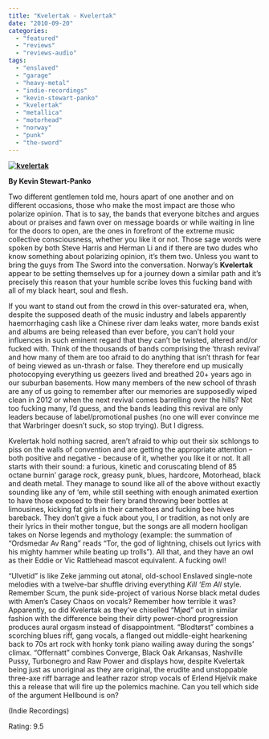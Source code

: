 ```yaml
---
title: "Kvelertak - Kvelertak"
date: "2010-09-20"
categories: 
  - "featured"
  - "reviews"
  - "reviews-audio"
tags: 
  - "enslaved"
  - "garage"
  - "heavy-metal"
  - "indie-recordings"
  - "kevin-stewart-panko"
  - "kvelertak"
  - "metallica"
  - "motorhead"
  - "norway"
  - "punk"
  - "the-sword"
---
```


**[![](http://www.hellbound.ca/wp-content/uploads/2010/09/kvelertak.jpg "kvelertak")](http://www.hellbound.ca/wp-content/uploads/2010/09/kvelertak.jpg)**

**By Kevin Stewart-Panko**

Two different gentlemen told me, hours apart of one another and on different occasions, those who make the most impact are those who polarize opinion. That is to say, the bands that everyone bitches and argues about or praises and fawn over on message boards or while waiting in line for the doors to open, are the ones in forefront of the extreme music collective consciousness, whether you like it or not. Those sage words were spoken by both Steve Harris and Herman Li and if there are two dudes who know something about polarizing opinion, it’s them two. Unless you want to bring the guys from The Sword into the conversation. Norway’s **Kvelertak** appear to be setting themselves up for a journey down a similar path and it’s precisely this reason that your humble scribe loves this fucking band with all of my black heart, soul and flesh.

If you want to stand out from the crowd in this over-saturated era, when, despite the supposed death of the music industry and labels apparently haemorrhaging cash like a Chinese river dam leaks water, more bands exist and albums are being released than ever before, you can’t hold your influences in such eminent regard that they can’t be twisted, altered and/or fucked with. Think of the thousands of bands comprising the ‘thrash revival’ and how many of them are too afraid to do anything that isn’t thrash for fear of being viewed as un-thrash or false. They therefore end up musically photocopying everything us geezers lived and breathed 20+ years ago in our suburban basements. How many members of the new school of thrash are any of us going to remember after our memories are supposedly wiped clean in 2012 or when the next revival comes barrelling over the hills? Not too fucking many, I’d guess, and the bands leading this revival are only leaders because of label/promotional pushes (no one will ever convince me that Warbringer doesn’t suck, so stop trying). But I digress.

Kvelertak hold nothing sacred, aren’t afraid to whip out their six schlongs to piss on the walls of convention and are getting the appropriate attention – both positive and negative - because of it, whether you like it or not. It all starts with their sound: a furious, kinetic and coruscating blend of 85 octane burnin’ garage rock, greasy punk, blues, hardcore, Motorhead, black and death metal. They manage to sound like all of the above without exactly sounding like any of ‘em, while still seething with enough animated exertion to have those exposed to their fiery brand throwing beer bottles at limousines, kicking fat girls in their cameltoes and fucking bee hives bareback. They don’t give a fuck about you, I or tradition, as not only are their lyrics in their mother tongue, but the songs are all modern hooligan takes on Norse legends and mythology (example: the summation of “Ordsmedar Av Rang” reads “Tor, the god of lightning, chisels out lyrics with his mighty hammer while beating up trolls”). All that, and they have an owl as their Eddie or Vic Rattlehead mascot equivalent. A fucking owl!

“Ulvetid” is like Zeke jamming out atonal, old-school Enslaved single-note melodies with a twelve-bar shuffle driving everything _Kill ‘Em All_ style. Remember Scum, the punk side-project of various Norse black metal dudes with Amen’s Casey Chaos on vocals? Remember how terrible it was? Apparently, so did Kvelertak as they’ve chiselled “Mjød” out in similar fashion with the difference being their dirty power-chord progression produces aural orgasm instead of disappointment. “Blodtørst” combines a scorching blues riff, gang vocals, a flanged out middle-eight hearkening back to 70s art rock with honky tonk piano wailing away during the songs’ climax. “Offernatt” combines Converge, Black Oak Arkansas, Nashville Pussy, Turbonegro and Raw Power and displays how, despite Kvelertak being just as unoriginal as they are original, the erudite and unstoppable three-axe riff barrage and leather razor strop vocals of Erlend Hjelvik make this a release that will fire up the polemics machine. Can you tell which side of the argument Hellbound is on?

(Indie Recordings)

Rating: 9.5
